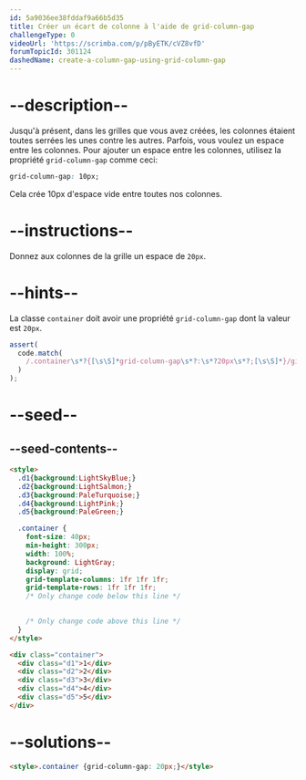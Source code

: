 ```yaml
---
id: 5a9036ee38fddaf9a66b5d35
title: Créer un écart de colonne à l'aide de grid-column-gap
challengeType: 0
videoUrl: 'https://scrimba.com/p/pByETK/cVZ8vfD'
forumTopicId: 301124
dashedName: create-a-column-gap-using-grid-column-gap
---
```


# --description--

Jusqu'à présent, dans les grilles que vous avez créées, les colonnes étaient toutes serrées les unes contre les autres. Parfois, vous voulez un espace entre les colonnes. Pour ajouter un espace entre les colonnes, utilisez la propriété `grid-column-gap` comme ceci:

```css
grid-column-gap: 10px;
```

Cela crée 10px d'espace vide entre toutes nos colonnes.

# --instructions--

Donnez aux colonnes de la grille un espace de `20px`.

# --hints--

La classe `container` doit avoir une propriété `grid-column-gap` dont la valeur est `20px`.

```js
assert(
  code.match(
    /.container\s*?{[\s\S]*grid-column-gap\s*?:\s*?20px\s*?;[\s\S]*}/gi
  )
);
```

# --seed--

## --seed-contents--

```html
<style>
  .d1{background:LightSkyBlue;}
  .d2{background:LightSalmon;}
  .d3{background:PaleTurquoise;}
  .d4{background:LightPink;}
  .d5{background:PaleGreen;}

  .container {
    font-size: 40px;
    min-height: 300px;
    width: 100%;
    background: LightGray;
    display: grid;
    grid-template-columns: 1fr 1fr 1fr;
    grid-template-rows: 1fr 1fr 1fr;
    /* Only change code below this line */

   
    /* Only change code above this line */
  }
</style>

<div class="container">
  <div class="d1">1</div>
  <div class="d2">2</div>
  <div class="d3">3</div>
  <div class="d4">4</div>
  <div class="d5">5</div>
</div>
```

# --solutions--

```html
<style>.container {grid-column-gap: 20px;}</style>
```
